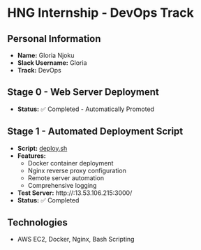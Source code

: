 # HNG Internship - DevOps Track

## Personal Information
- **Name:** Gloria Njoku
- **Slack Username:** Gloria
- **Track:** DevOps

## Stage 0 - Web Server Deployment
- **Status:** ✅ Completed - Automatically Promoted

## Stage 1 - Automated Deployment Script
- **Script:** [deploy.sh](./deploy.sh)
- **Features:** 
  - Docker container deployment
  - Nginx reverse proxy configuration
  - Remote server automation
  - Comprehensive logging
- **Test Server:** http://:13.53.106.215:3000/
- **Status:** ✅ Completed

## Technologies
- AWS EC2, Docker, Nginx, Bash Scripting
